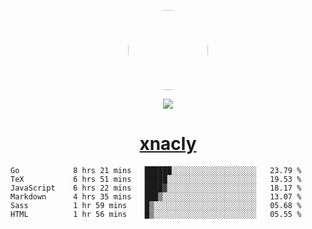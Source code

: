 <p align="center">
  <img style="border-radius: 100px" width="128" height="128" src="https://avatars.githubusercontent.com/u/47723417?v=4"/>
</p>
<p align="center">
  <img src="https://komarev.com/ghpvc/?username=xnacly&&style=flat-square"/>
</p>

<h1 align="center"><a href="https://xnacly.me"> xnacly</a> </h1>

<!--START_SECTION:waka-->

```text
Go            8 hrs 21 mins   ██████░░░░░░░░░░░░░░░░░░░   23.79 %
TeX           6 hrs 51 mins   █████░░░░░░░░░░░░░░░░░░░░   19.53 %
JavaScript    6 hrs 22 mins   ████▓░░░░░░░░░░░░░░░░░░░░   18.17 %
Markdown      4 hrs 35 mins   ███▒░░░░░░░░░░░░░░░░░░░░░   13.07 %
Sass          1 hr 59 mins    █▒░░░░░░░░░░░░░░░░░░░░░░░   05.68 %
HTML          1 hr 56 mins    █▒░░░░░░░░░░░░░░░░░░░░░░░   05.55 %
```

<!--END_SECTION:waka-->
